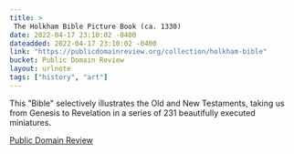 ```yaml
---
title: > 
 The Holkham Bible Picture Book (ca. 1330)
date: 2022-04-17 23:10:02 -0400
dateadded: 2022-04-17 23:10:02 -0400
link: "https://publicdomainreview.org/collection/holkham-bible"
bucket: Public Domain Review
layout: urlnote
tags: ["history", "art"]
--- 
```

This "Bible" selectively illustrates the Old and New Testaments, taking us from Genesis to Revelation in a series of 231 beautifully executed miniatures.
 <!-- end excerpt --> 
<div class='bucket'><a class='internal-link' href='/buckets/public-domain-review'>Public Domain Review</a></div> 

